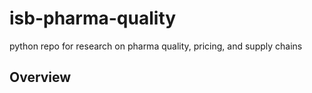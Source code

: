 # isb-pharma-quality
python repo for research on pharma quality, pricing, and supply chains

Overview
--------


## 